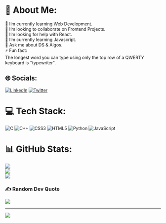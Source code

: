 # 💫 About Me:
🔭 I’m currently learning Web Development.<br>👯 I’m looking to collaborate on Frontend Projects.<br>🤝 I’m looking for help with React.<br>🌱 I’m currently learning Javascript.<br>💬 Ask me about DS & Algos.<br>⚡ Fun fact:<br>      The longest word you can type using only the top row of a QWERTY keyboard is "typewriter".


## 🌐 Socials:
[![LinkedIn](https://img.shields.io/badge/LinkedIn-%230077B5.svg?logo=linkedin&logoColor=white)](https://linkedin.com/in/piyush-sharma-2107ab232/) [![Twitter](https://img.shields.io/badge/Twitter-%231DA1F2.svg?logo=Twitter&logoColor=white)](https://twitter.com/piyush_sharma04) 

# 💻 Tech Stack:
![C](https://img.shields.io/badge/c-%2300599C.svg?style=for-the-badge&logo=c&logoColor=white) ![C++](https://img.shields.io/badge/c++-%2300599C.svg?style=for-the-badge&logo=c%2B%2B&logoColor=white) ![CSS3](https://img.shields.io/badge/css3-%231572B6.svg?style=for-the-badge&logo=css3&logoColor=white) ![HTML5](https://img.shields.io/badge/html5-%23E34F26.svg?style=for-the-badge&logo=html5&logoColor=white) ![Python](https://img.shields.io/badge/python-3670A0?style=for-the-badge&logo=python&logoColor=ffdd54) ![JavaScript](https://img.shields.io/badge/javascript-%23323330.svg?style=for-the-badge&logo=javascript&logoColor=%23F7DF1E)
# 📊 GitHub Stats:
![](https://github-readme-stats.vercel.app/api?username=piyush5665&theme=dark&hide_border=false&include_all_commits=true&count_private=false)<br/>
![](https://github-readme-streak-stats.herokuapp.com/?user=piyush5665&theme=dark&hide_border=false)<br/>
![](https://github-readme-stats.vercel.app/api/top-langs/?username=piyush5665&theme=dark&hide_border=false&include_all_commits=true&count_private=false&layout=compact)

### ✍️ Random Dev Quote
![](https://quotes-github-readme.vercel.app/api?type=horizontal&theme=tokyonight)

---
[![](https://visitcount.itsvg.in/api?id=piyush5665&icon=0&color=0)](https://visitcount.itsvg.in)


<!-- Proudly created with GPRM ( https://gprm.itsvg.in ) -->
